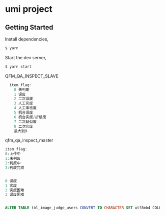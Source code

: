# umi project

## Getting Started

Install dependencies,

```bash
$ yarn
```

Start the dev server,

```bash
$ yarn start
```




QFM_QA_INSPECT_SLAVE

```js
  item_flag:
    0 未判废
    1 误废
    2 二次误废
    3 人工实废
    4 人工审核废
    5 机台误废
    6 机台实废/折纸废
    7 二次疑似废
    8 二次实废
    最大到9

```

qfm_qa_inspect_master

```js
item_flag:
0:上传中
1:未判废
2:判废中
3:判废完成
```


```js

0 误废
1 实废
2 实废困难
3 误废困难
```

```sql

ALTER TABLE tbl_image_judge_users CONVERT TO CHARACTER SET utf8mb4 COLLATE utf8mb4_unicode_ci;


```